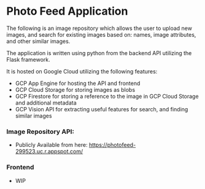 # Photo Feed Application 

The following is an image repository which allows the user to upload new images, and search for existing images based on: 
names, image attributes, and other similar images. 

The application is written using python from the backend API utilizing the Flask framework. 

It is hosted on Google Cloud utilizing the following features: 
- GCP App Engine for hosting the API and frontend
- GCP Cloud Storage for storing images as blobs
- GCP Firestore for storing a reference to the image in GCP Cloud Storage and additional metadata
- GCP Vision API for extracting useful features for search, and finding similar images

### Image Repository API: 
- Publicly Available from here: https://photofeed-299523.uc.r.appspot.com/

### Frontend 
- WIP 